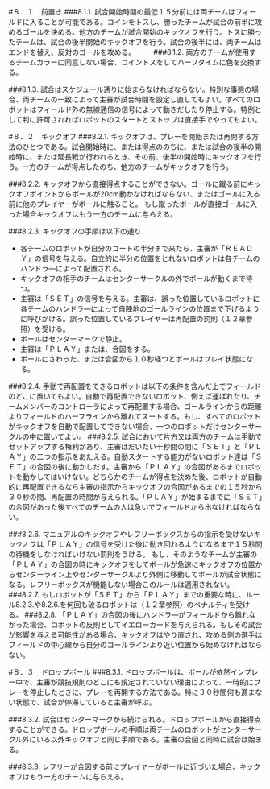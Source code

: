 #８．１　前置き
###8.1.1.
試合開始時間の最低１５分前には両チームはフィールドに入ることが可能である。コインをトスし、勝ったチームが試合の前半に攻めるゴールを決める。他方のチームが試合開始のキックオフを行う。トスに勝ったチームは、試合の後半開始のキックオフを行う。試合の後半には、両チームはエンドを替え、反対のゴールを攻める。
　　
###8.1.2.
両方のチームが使用するチームカラーに同意しない場合、コイントスをしてハーフタイムに色を交換する。

###8.1.3.
試合はスケジュール通りに始まらなければならない。特別な事態の場合、両チームの一致によって主審が試合時間を設定し直してもよい。すべてのロボットはフィールド外の無線通信の信号によって動きだしたり停止する。特例として判に許可されればロボットのスタートとストップは直接手でやってもよい。

#８．２　キックオフ
###8.2.1.
キックオフは、プレーを開始または再開する方法のひとつである。試合開始時に、または得点ののちに、または試合の後半の開始時に、または延長戦が行われるとき、その前、後半の開始時にキックオフを行う。一方のチームが得点したのち、他方のチームがキックオフを行う。

###8.2.2.
キックオフから直接得点することができない。ゴールに蹴る前にキックオフポイントからボールが20cm動かなければならない、またはゴールに入る前に他のプレイヤーがボールに触ること。
もし蹴ったボールが直接ゴールに入った場合キックオフはもう一方のチームに与らえる。

###8.2.3. キックオフの手順は以下の通り
* 各チームのロボットが自分のコートの半分まで来たら、主審が「ＲＥＡＤＹ」の信号を与える。自立的に半分の位置をとれないロボットは各チームのハンドラ―によって配置される。
* キックオフの相手のチームはセンターサークルの外でボールが動くまで待つ。
* 主審は「ＳＥＴ」の信号を与える。主審は、誤った位置しているロボットに各チームのハンドラ―によって自陣地のゴールラインの位置まで下げるように呼びかける。誤った位置しているプレイヤーは再配置の罰則（１２章参照）を受ける。
* ボールはセンターマークで静止。
* 主審は「ＰＬＡＹ」または、合図をする。
* ボールにさわった、または合図から１０秒経つとボールはプレイ状態になる。
　　

###8.2.4.
手動で再配置をできるロボットは以下の条件を含んだ上でフィールドのどこに置いてもよい。自動で再配置できないロボット、例えば運ばれたり、チームメンバーのコントローラによって再配置する場合、ゴールラインからの距離よりフィールドのハーフラインから離れてスートする。もし、すべてのロボットがキックオフを自動で配置してできない場合、一つのロボットだけセンターサークルの中に置いてよい。
###8.2.5.
試合において片方又は両方のチームは手動でセットアップする権利があり、主審はだいたい十秒間の間に「ＳＥＴ」と「ＰＬＡＹ」の二つの指示をあたえる。自動スタートする能力がないロボット達は「ＳＥＴ」の合図の後に動かしだす。主審から「ＰＬＡＹ」の合図があるまでロボットを動かしてはいけない。どちらかのチームが得点を決めた後、ロボットが自動的に再配置できるなら主審の指示からキックオフの合図があるまでの１５秒から３０秒の間、再配置の時間が与えられる。「ＰＬＡＹ」が始まるまでに「ＳＥＴ」の合図があった後すべてのチームの人は急いでフィールドから出なければならない。

###8.2.6.
マニュアルのキックオフやレフリーボックスからの指示を受けないキックオフは「ＰＬＡＹ」の信号を受けた後に動き回れるようになるまで１５秒間の待機をしなければいけない罰則をうける。
もし、そのようなチームが主審の「ＰＬＡＹ」の合図の時にキックオフをしてボールが急速にキックオフの位置からセンターライン上やセンターサークルより外側に移動してボールが試合状態になる。レフリーボックスが機能しない場合このルールは適用されない。
###8.2.7.
もしロボットが「ＳＥＴ」から「ＰＬＡＹ」までの重要な時に、ルール8.2.3.や8.2.6.を何回も破るロボットは（１２章参照）のペナルティを受ける。
###8.2.8.
「ＰＬＡＹ」の合図の後にハンドラ―がフィールドから離れなかった場合、ロボットの反則としてイエローカードを与えられる。もしその試合が影響を与える可能性がある場合、キックオフはやり直され、攻める側の選手はフィールドの中心線から自分のゴールラインより近い位置から始めなければならない。




#８．３　ドロップボール
###8.3.1.
ドロップボールは、ボールが依然インプレー中で、主審が競技規則のどこにも規定されていない理由によって、一時的にプレーを停止したときに、プレーを再開する方法である。特に３０秒間何も進まない状態で、試合が停滞していると主審が呼ぶ。

###8.3.2.
試合はセンターマークから続けられる。ドロップボールから直接得点することができる。ドロップボールの手順は両チームのロボットがセンターサークル外にいる以外キックオフと同じ手順である。主審の合図と同時に試合は始まる。

###8.3.3.
レフリーが合図する前にプレイヤーがボールに近づいた場合、キックオフはもう一方のチームに与らえる。




